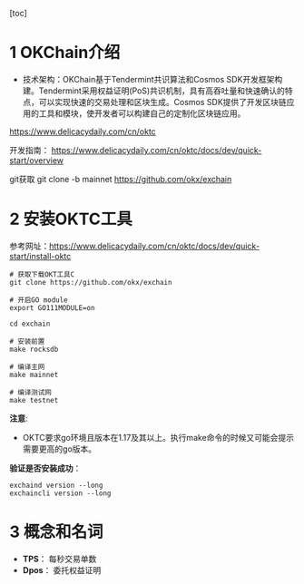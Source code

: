 [toc]

# 1 OKChain介绍

- 技术架构：OKChain基于Tendermint共识算法和Cosmos SDK开发框架构建。Tendermint采用权益证明(PoS)共识机制，具有高吞吐量和快速确认的特点，可以实现快速的交易处理和区块生成。Cosmos SDK提供了开发区块链应用的工具和模块，使开发者可以构建自己的定制化区块链应用。

https://www.delicacydaily.com/cn/oktc

开发指南：
https://www.delicacydaily.com/cn/oktc/docs/dev/quick-start/overview

git获取
git clone -b mainnet https://github.com/okx/exchain

# 2 安装OKTC工具
参考网址：https://www.delicacydaily.com/cn/oktc/docs/dev/quick-start/install-oktc
```shell
# 获取下载OKT工具C
git clone https://github.com/okx/exchain

# 开启GO module
export GO111MODULE=on

cd exchain 

# 安装前置
make rocksdb

# 编译主网
make mainnet

# 编译测试网
make testnet
```

**注意**:
- OKTC要求go环境且版本在1.17及其以上。执行make命令的时候又可能会提示需要更高的go版本。

**验证是否安装成功**：
```shell
exchaind version --long
exchaincli version --long
```

# 3 概念和名词

- **TPS**： 每秒交易单数
- **Dpos**： 委托权益证明